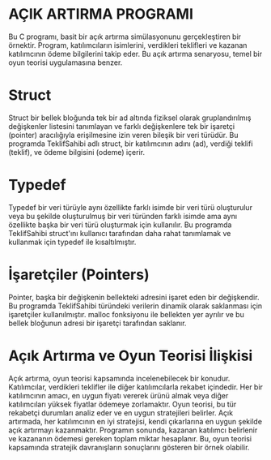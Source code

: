 # AÇIK ARTIRMA PROGRAMI
Bu C programı, basit bir açık artırma simülasyonunu gerçekleştiren bir örnektir. Program, katılımcıların isimlerini, verdikleri teklifleri ve kazanan katılımcının ödeme bilgilerini takip eder. Bu açık artırma senaryosu, temel bir oyun teorisi uygulamasına benzer.
# Struct
Struct bir bellek bloğunda tek bir ad altında fiziksel olarak gruplandırılmış değişkenler listesini tanımlayan ve farklı değişkenlere tek bir işaretçi (pointer) aracılığıyla erişilmesine izin veren bileşik bir veri türüdür. Bu programda TeklifSahibi adlı struct, bir katılımcının adını (ad), verdiği teklifi (teklif), ve ödeme bilgisini (odeme) içerir.
# Typedef
Typedef bir veri türüyle aynı özellikte farklı isimde bir veri türü oluşturulur veya bu şekilde oluşturulmuş bir veri türünden farklı isimde ama aynı özellikte başka bir veri türü oluşturmak için kullanılır. Bu programda TeklifSahibi struct'ını kullanıcı tarafından daha rahat tanımlamak ve kullanmak için typedef ile kısaltılmıştır.
# İşaretçiler (Pointers)
Pointer, başka bir değişkenin bellekteki adresini işaret eden bir değişkendir. Bu programda TeklifSahibi türündeki verilerin dinamik olarak saklanması için işaretçiler kullanılmıştır. malloc fonksiyonu ile bellekten yer ayrılır ve bu bellek bloğunun adresi bir işaretçi tarafından saklanır.
# Açık Artırma ve Oyun Teorisi İlişkisi
Açık artırma, oyun teorisi kapsamında incelenebilecek bir konudur. Katılımcılar, verdikleri teklifler ile diğer katılımcılarla rekabet içindedir. Her bir katılımcının amacı, en uygun fiyatı vererek ürünü almak veya diğer katılımcıları yüksek fiyatlar ödemeye zorlamaktır.
Oyun teorisi, bu tür rekabetçi durumları analiz eder ve en uygun stratejileri belirler. Açık artırmada, her katılımcının en iyi stratejisi, kendi çıkarlarına en uygun şekilde açık artırmayı kazanmaktır.
Programın sonunda, kazanan katılımcı belirlenir ve kazananın ödemesi gereken toplam miktar hesaplanır. Bu, oyun teorisi kapsamında stratejik davranışların sonuçlarını gösteren bir örnek olabilir.
